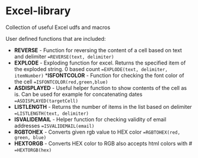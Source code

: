 # Excel-library
Collection of useful Excel udfs and macros

User defined functions that are included:

* __REVERSE__ - Function for reversing the content of a cell based on text and delimiter
`=REVERSE(text, delimiter)`
* __EXPLODE__ - Exploding function for excel. Returns the specified item of the exploded string. 0 based count
`=EXPLODE(text, delimiter, itemNumber)`
*__ISFONTCOLOR__ - Function for checking the font color of the cell
`=ISFONTCOLOR(red,green,blue)`
* __ASDISPLAYED__ - Useful helper function to show contents of the cell as is. Can be used for example for concatenating dates
`=ASDISPLAYED(targetCell)`
* __LISTLENGTH__ - Returns the number of items in the list based on delimiter
`=LISTLENGTH(text, delimiter)`
* __ISVALIDEMAIL__ - Helper function for checking validity of email addresses
`=ISVALIDEMAIL(email)`
* __RGBTOHEX__ - Converts given rgb value to HEX color
`=RGBTOHEX(red, green, blue)`
* __HEXTORGB__ - Converts HEX color to RGB also accepts html colors with #
`=HEXTORGB(hex)`
